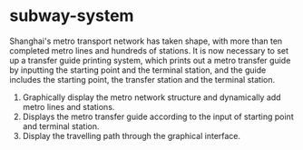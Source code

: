 # subway-system
Shanghai's metro transport network has taken shape, with more than ten completed metro lines and hundreds of stations. It is now necessary to set up a transfer guide printing system, which prints out a metro transfer guide by inputting the starting point and the terminal station, and the guide includes the starting point, the transfer station and the terminal station.

1. Graphically display the metro network structure and dynamically add metro lines and stations.
2. Displays the metro transfer guide according to the input of starting point and terminal station.
3. Display the travelling path through the graphical interface.

